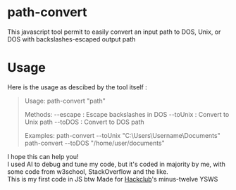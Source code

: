 # path-convert
This javascript tool permit to easily convert an input path to DOS, Unix, or DOS with backslashes-escaped output path
# Usage
Here is the usage as descibed by the tool itself :
>Usage: path-convert <method> "path"
>
>Methods:
>  --escape   : Escape backslashes in DOS
>  --toUnix   : Convert to Unix path
>  --toDOS    : Convert to DOS path
>
>Examples:
>  path-convert --toUnix "C:\Users\Username\Documents"
>  path-convert --toDOS "/home/user/documents"
    
I hope this can help you!  
I used AI to debug and tune my code, but it's coded in majority by me, with some code from w3school, StackOverflow and the like.  
This is my first code in JS btw 
Made for [Hackclub](https://hackclub.com)'s minus-twelve YSWS
